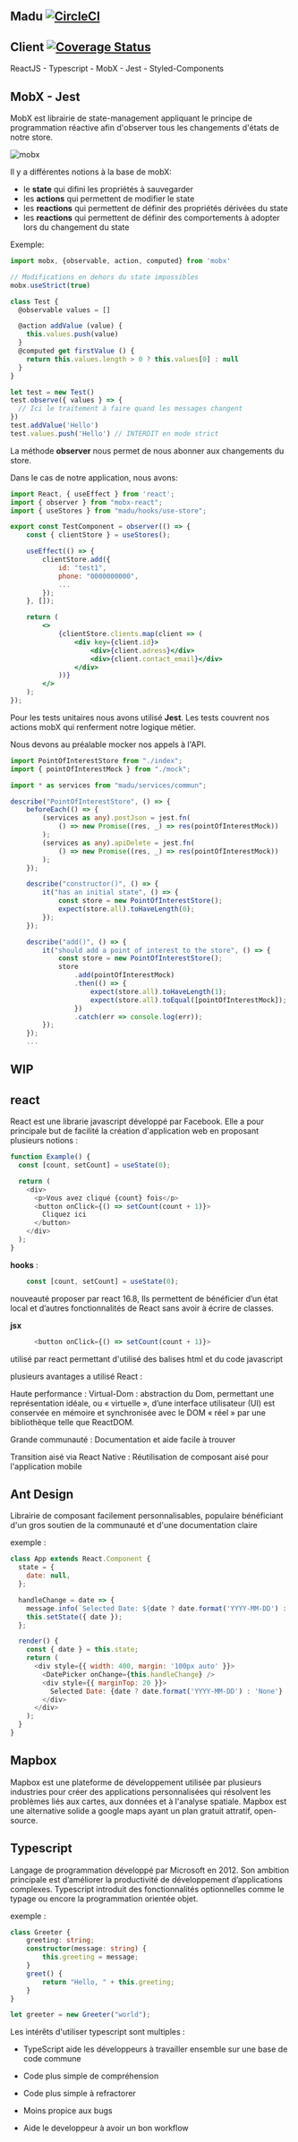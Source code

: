 ## Madu [![CircleCI](https://circleci.com/gh/ayshiff/madu_gr_4/tree/develop.svg?style=svg)](https://circleci.com/gh/ayshiff/madu_gr_4/tree/develop)

## Client [![Coverage Status](https://coveralls.io/repos/github/ayshiff/madu_gr_4/badge.svg?branch=develop)](https://coveralls.io/github/ayshiff/madu_gr_4?branch=develop)

ReactJS - Typescript - MobX - Jest - Styled-Components

## MobX - Jest

MobX est librairie de state-management appliquant le principe de programmation réactive afin d'observer tous
les changements d'états de notre store.

![mobx](https://github.com/mobxjs/mobx/blob/master/docs/assets/flow.png?raw=true)

Il y a différentes notions à la base de mobX:

-   le **state** qui difini les propriétés à sauvegarder
-   les **actions** qui permettent de modifier le state
-   les **reactions** qui permettent de définir des propriétés dérivées du state
-   les **reactions** qui permettent de définir des comportements à adopter lors du changement du state

Exemple:

```js
import mobx, {observable, action, computed} from 'mobx'

// Modifications en dehors du state impossibles
mobx.useStrict(true)

class Test {
  @observable values = []

  @action addValue (value) {
    this.values.push(value)
  }
  @computed get firstValue () {
    return this.values.length > 0 ? this.values[0] : null
  }
}

let test = new Test()
test.observe({ values } => {
  // Ici le traitement à faire quand les messages changent
})
test.addValue('Hello')
test.values.push('Hello') // INTERDIT en mode strict
```

La méthode **observer** nous permet de nous abonner aux changements du store.

Dans le cas de notre application, nous avons:

```jsx
import React, { useEffect } from 'react';
import { observer } from "mobx-react";
import { useStores } from "madu/hooks/use-store";

export const TestComponent = observer(() => {
    const { clientStore } = useStores();

    useEffect(() => {
        clientStore.add({
            id: "test1",
            phone: "0000000000",
            ...
        });
    }, []);

    return (
        <>
            {clientStore.clients.map(client => (
                <div key={client.id}>
                    <div>{client.adress}</div>
                    <div>{client.contact_email}</div>
                </div>
            ))}
        </>
    );
});
```

Pour les tests unitaires nous avons utilisé **Jest**.
Les tests couvrent nos actions mobX qui renferment notre logique métier.

Nous devons au préalable mocker nos appels à l'API.

```ts
import PointOfInterestStore from "./index";
import { pointOfInterestMock } from "./mock";

import * as services from "madu/services/commun";

describe("PointOfInterestStore", () => {
    beforeEach(() => {
        (services as any).postJson = jest.fn(
            () => new Promise((res, _) => res(pointOfInterestMock))
        );
        (services as any).apiDelete = jest.fn(
            () => new Promise((res, _) => res(pointOfInterestMock))
        );
    });

    describe("constructor()", () => {
        it("has an initial state", () => {
            const store = new PointOfInterestStore();
            expect(store.all).toHaveLength(0);
        });
    });

    describe("add()", () => {
        it("should add a point of interest to the store", () => {
            const store = new PointOfInterestStore();
            store
                .add(pointOfInterestMock)
                .then(() => {
                    expect(store.all).toHaveLength(1);
                    expect(store.all).toEqual([pointOfInterestMock]);
                })
                .catch(err => console.log(err));
        });
    });
    ...
```

## WIP

## react 

React est une librarie javascript développé par Facebook. Elle a pour principale but de facilité la création d'application web en proposant plusieurs notions : 
```js 
function Example() {
  const [count, setCount] = useState(0);

  return (
    <div>
      <p>Vous avez cliqué {count} fois</p>
      <button onClick={() => setCount(count + 1)}>
        Cliquez ici
      </button>
    </div>
  );
}
```

**hooks** : 
```js 
    const [count, setCount] = useState(0);
```
nouveauté proposer par react 16.8, Ils permettent de bénéficier d’un état local et d’autres fonctionnalités de React sans avoir à écrire de classes.

**jsx**
```js 
      <button onClick={() => setCount(count + 1)}>
```
utilisé par react permettant d'utilisé des balises html et du code javascript

plusieurs avantages a utilisé React : 

Haute performance :
Virtual-Dom : abstraction du Dom, permettant une représentation idéale, ou « virtuelle », d’une interface utilisateur (UI) est conservée en mémoire et synchronisée avec le DOM « réel » par une bibliothèque telle que ReactDOM.

Grande communauté :
Documentation et aide facile à trouver

Transition aisé via React Native :
Réutilisation de composant aisé pour l'application mobile

## Ant Design

Librairie de composant facilement personnalisables, populaire bénéficiant d'un gros soutien de la communauté et d'une documentation claire

exemple : 

```js
class App extends React.Component {
  state = {
    date: null,
  };

  handleChange = date => {
    message.info(`Selected Date: ${date ? date.format('YYYY-MM-DD') : 'None'}`);
    this.setState({ date });
  };

  render() {
    const { date } = this.state;
    return (
      <div style={{ width: 400, margin: '100px auto' }}>
        <DatePicker onChange={this.handleChange} />
        <div style={{ marginTop: 20 }}>
          Selected Date: {date ? date.format('YYYY-MM-DD') : 'None'}
        </div>
      </div>
    );
  }
}
```

## Mapbox

Mapbox est une plateforme de développement utilisée par plusieurs industries pour créer des applications personnalisées qui résolvent les problèmes liés aux cartes, aux données et à l'analyse spatiale. Mapbox est une alternative solide a google maps ayant un plan gratuit attratif, open-source.

## Typescript

Langage de programmation développé par Microsoft en 2012. Son ambition principale est d’améliorer la productivité de développement d’applications complexes. Typescript introduit des fonctionnalités optionnelles comme le typage ou encore la programmation orientée objet.

exemple : 

```ts
class Greeter {
    greeting: string;
    constructor(message: string) {
        this.greeting = message;
    }
    greet() {
        return "Hello, " + this.greeting;
    }
}

let greeter = new Greeter("world");
```

Les intérêts d'utiliser typescript sont multiples : 

- TypeScript aide les développeurs à travailler ensemble sur une base de code commune

- Code plus simple de compréhension

- Code plus simple à refractorer

- Moins propice aux bugs

- Aide le developpeur à avoir un bon workflow


